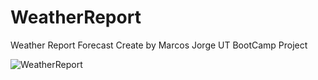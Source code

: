 # WeatherReport
Weather Report Forecast 
Create by Marcos Jorge
UT BootCamp Project


![WeatherReport](https://github.com/MRJorge1119/WeatherReport/assets/144562386/e6e2afc4-0fa0-4a96-b5e3-81acfed8ddd9)
